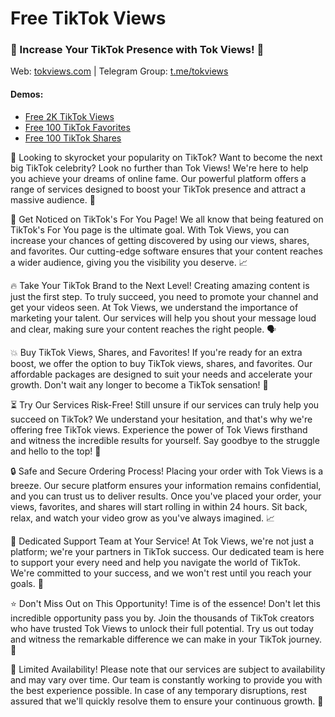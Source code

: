 # Free TikTok Views

### 🌟 Increase Your TikTok Presence with Tok Views! 🚀

Web: [tokviews.com](https://tokviews.com) | Telegram Group: [t.me/tokviews](https://t.me/tokviews)

#### Demos:

- [Free 2K TikTok Views](https://tokviews.com/service/free-2k-tiktok-views/)
- [Free 100 TikTok Favorites](https://tokviews.com/service/free-100-tiktok-favorites/)
- [Free 100 TikTok Shares](https://tokviews.com/service/free-100-tiktok-shares/)


🎯 Looking to skyrocket your popularity on TikTok? Want to become the next big TikTok celebrity? Look no further than Tok Views! We're here to help you achieve your dreams of online fame. Our powerful platform offers a range of services designed to boost your TikTok presence and attract a massive audience. 🌟

👀 Get Noticed on TikTok's For You Page!
We all know that being featured on TikTok's For You page is the ultimate goal. With Tok Views, you can increase your chances of getting discovered by using our views, shares, and favorites. Our cutting-edge software ensures that your content reaches a wider audience, giving you the visibility you deserve. 📈

🔥 Take Your TikTok Brand to the Next Level!
Creating amazing content is just the first step. To truly succeed, you need to promote your channel and get your videos seen. At Tok Views, we understand the importance of marketing your talent. Our services will help you shout your message loud and clear, making sure your content reaches the right people. 🗣️

💥 Buy TikTok Views, Shares, and Favorites!
If you're ready for an extra boost, we offer the option to buy TikTok views, shares, and favorites. Our affordable packages are designed to suit your needs and accelerate your growth. Don't wait any longer to become a TikTok sensation! 🚀

⏳ Try Our Services Risk-Free!
Still unsure if our services can truly help you succeed on TikTok? We understand your hesitation, and that's why we're offering free TikTok views. Experience the power of Tok Views firsthand and witness the incredible results for yourself. Say goodbye to the struggle and hello to the top! 💯

🔒 Safe and Secure Ordering Process!
Placing your order with Tok Views is a breeze. Our secure platform ensures your information remains confidential, and you can trust us to deliver results. Once you've placed your order, your views, favorites, and shares will start rolling in within 24 hours. Sit back, relax, and watch your video grow as you've always imagined. 📈

🙌 Dedicated Support Team at Your Service!
At Tok Views, we're not just a platform; we're your partners in TikTok success. Our dedicated team is here to support your every need and help you navigate the world of TikTok. We're committed to your success, and we won't rest until you reach your goals. 🤝

⭐ Don't Miss Out on This Opportunity!
Time is of the essence! Don't let this incredible opportunity pass you by. Join the thousands of TikTok creators who have trusted Tok Views to unlock their full potential. Try us out today and witness the remarkable difference we can make in your TikTok journey. 🚀

📢 Limited Availability!
Please note that our services are subject to availability and may vary over time. Our team is constantly working to provide you with the best experience possible. In case of any temporary disruptions, rest assured that we'll quickly resolve them to ensure your continuous growth. 🔄





